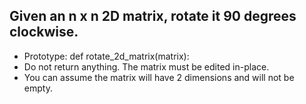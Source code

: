 ## Given an n x n 2D matrix, rotate it 90 degrees clockwise.

 - Prototype: def rotate_2d_matrix(matrix):
 - Do not return anything. The matrix must be edited in-place.
 - You can assume the matrix will have 2 dimensions and will not be empty.

